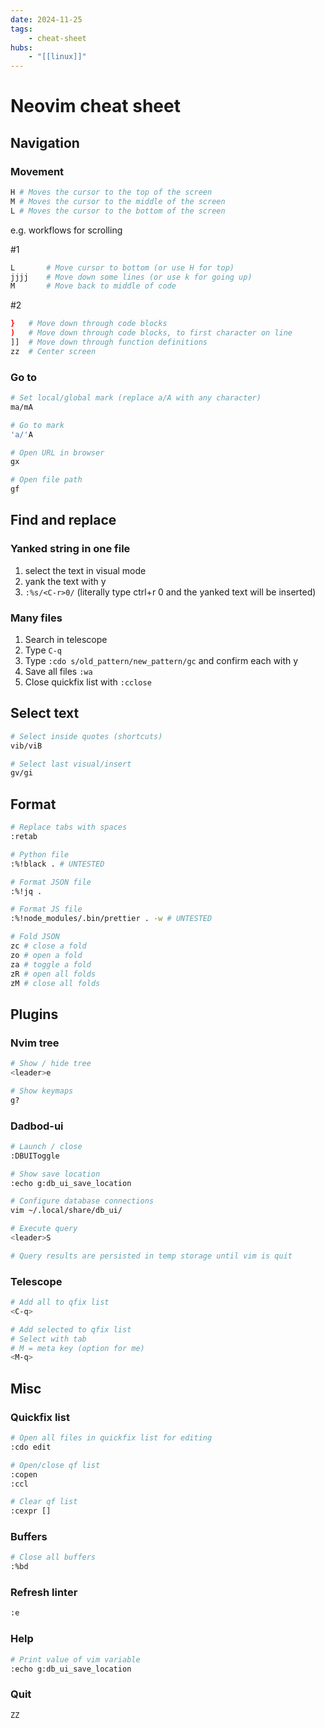 ```yaml
---
date: 2024-11-25
tags:
    - cheat-sheet
hubs:
    - "[[linux]]"
---
```


# Neovim cheat sheet

## Navigation

### Movement

```bash
H # Moves the cursor to the top of the screen
M # Moves the cursor to the middle of the screen
L # Moves the cursor to the bottom of the screen
```

e.g. workflows for scrolling

#1

```bash
L       # Move cursor to bottom (or use H for top)
jjjj    # Move down some lines (or use k for going up)
M       # Move back to middle of code
```

#2

```bash
}   # Move down through code blocks
)   # Move down through code blocks, to first character on line
]]  # Move down through function definitions
zz  # Center screen
```

### Go to

```bash
# Set local/global mark (replace a/A with any character)
ma/mA

# Go to mark
'a/'A

# Open URL in browser
gx

# Open file path
gf
```

## Find and replace

### Yanked string in one file

1. select the text in visual mode
2. yank the text with y
3. `:%s/<C-r>0/` (literally type ctrl+r 0 and the yanked text will be inserted)

### Many files

1. Search in telescope
2. Type `C-q`
3. Type `:cdo s/old_pattern/new_pattern/gc` and confirm each with y
4. Save all files `:wa`
5. Close quickfix list with `:cclose`

## Select text

```bash
# Select inside quotes (shortcuts)
vib/viB

# Select last visual/insert
gv/gi
```

## Format


```bash
# Replace tabs with spaces
:retab

# Python file
:%!black . # UNTESTED

# Format JSON file
:%!jq .

# Format JS file
:%!node_modules/.bin/prettier . -w # UNTESTED

# Fold JSON
zc # close a fold
zo # open a fold
za # toggle a fold
zR # open all folds
zM # close all folds
```



## Plugins

### Nvim tree

```sh
# Show / hide tree
<leader>e

# Show keymaps
g?
```

### Dadbod-ui

```bash
# Launch / close
:DBUIToggle

# Show save location
:echo g:db_ui_save_location

# Configure database connections
vim ~/.local/share/db_ui/

# Execute query
<leader>S

# Query results are persisted in temp storage until vim is quit
```


### Telescope

```sh
# Add all to qfix list
<C-q>

# Add selected to qfix list
# Select with tab
# M = meta key (option for me)
<M-q>
```

## Misc

### Quickfix list

```bash
# Open all files in quickfix list for editing
:cdo edit

# Open/close qf list
:copen
:ccl

# Clear qf list
:cexpr []
```

### Buffers

```bash
# Close all buffers
:%bd
```

### Refresh linter
```bash
:e
```

### Help

```bash
# Print value of vim variable
:echo g:db_ui_save_location
```

### Quit

```bash
ZZ
```


